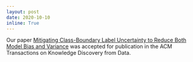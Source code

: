 ```yaml
---
layout: post
date: 2020-10-10
inline: True
---
```


Our paper [Mitigating Class-Boundary Label Uncertainty to Reduce Both Model Bias and Variance](zhuang2021mitigating/paper.pdf) was accepted for publication in the ACM Transactions on Knowledge Discovery from Data.
